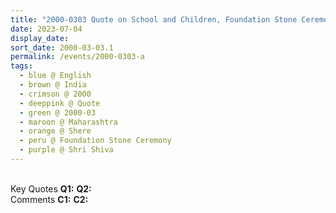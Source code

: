 ```yaml
---
title: "2000-0303 Quote on School and Children, Foundation Stone Ceremony, School, Shere (Pune), Maharashtra, India"
date: 2023-07-04
display_date: 
sort_date: 2000-03-03.1
permalink: /events/2000-0303-a
tags:
  - blue @ English
  - brown @ India
  - crimson @ 2000
  - deeppink @ Quote
  - green @ 2000-03
  - maroon @ Maharashtra
  - orange @ Shere
  - peru @ Foundation Stone Ceremony
  - purple @ Shri Shiva
---
```


<br>

<wave-list>
  <list-title color="DarkSeaGreen" width="55">Key Quotes</list-title>
  <list-item color="BlanchedAlmond" width="280"><b>Q1:</b> <i></i></list-item>
  <list-item color="Lavender" width="280"><b>Q2:</b> <i></i></list-item>
</wave-list>

<br>

<wave-list>
  <list-title color="DarkSeaGreen" width="55">Comments</list-title>
  <list-item color="BlanchedAlmond" width="280"><b>C1:</b> <i></i></list-item>
  <list-item color="Lavender" width="280"><b>C2:</b> <i></i></list-item>
</wave-list>